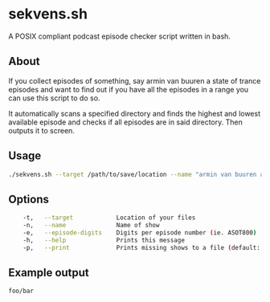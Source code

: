 # sekvens.sh
A POSIX compliant podcast episode checker script written in bash.

## About
If you collect episodes of something, say armin van buuren a state of trance episodes and 
want to find out if you have all the episodes in a range you can use this script to do so.

It automatically scans a specified directory and finds the highest and lowest available episode
and checks if all episodes are in said directory. Then outputs it to screen. 

## Usage
```bash
./sekvens.sh --target /path/to/save/location --name "armin van buuren a state of trance" --episode-digits 3
```

## Options

```bash
    -t,   --target            Location of your files
    -n,   --name              Name of show
    -e,   --episode-digits    Digits per episode number (ie. ASOT800)
    -h,   --help              Prints this message
    -p,   --print             Prints missing shows to a file (default: missing.log)
```

## Example output

```bash
foo/bar
```
